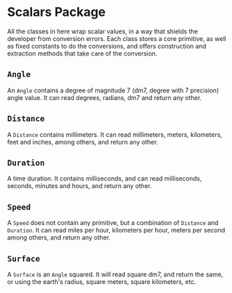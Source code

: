 # Scalars Package

All the classes in here wrap scalar values, in a way that shields the developer from conversion errors. Each class stores a core primitive, as well as fixed constants to do the conversions, and offers construction and extraction methods that take care of the conversion.

## `Angle`

An `Angle` contains a degree of magnitude 7 (dm7, degree with 7 precision) angle value. It can read degrees, radians, dm7 and return any other.

## `Distance`

A `Distance` contains millimeters. It can read millimeters, meters, kilometers, feet and inches, among others, and return any other.

## `Duration`

A time duration. It contains milliseconds, and can read milliseconds, seconds, minutes and hours, and return any other.

## `Speed`

A `Speed` does not contain any primitive, but a combination of `Distance` and `Duration`. It can read miles per hour, kilometers per hour, meters per second among others, and return any other.

## `Surface`

A `Surface` is an `Angle` squared. It will read square dm7, and return the same, or using the earth's radius, square meters, square kilometers, etc.
